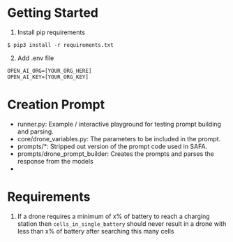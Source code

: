 # Getting Started
1. Install pip requirements
```commandline
$ pip3 install -r requirements.txt
```
2. Add .env file
```
OPEN_AI_ORG=[YOUR_ORG_HERE]
OPEN_AI_KEY=[YOUR_ORG_KEY]
```
# Creation Prompt
- runner.py: Example / interactive playground for testing prompt building and parsing.
- core/drone_variables.py: The parameters to be included in the prompt.
- prompts/*: Stripped out version of the prompt code used in SAFA.
- prompts/drone_prompt_builder: Creates the prompts and parses the response from the models
- 
# Requirements
1. If a drone requires a minimum of x% of battery to reach a charging station then `cells_in_single_battery` should never result in a drone with less than x% of battery after searching this many cells